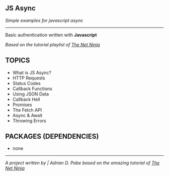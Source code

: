 
## JS Async
*Simple examples for javascript async*

---

Basic authentication written with **Javascript**

*Based on the tutorial playlist of [The Net Ninja](https://www.youtube.com/watch?v=ZcQyJ-gxke0&list=PL4cUxeGkcC9jx2TTZk3IGWKSbtugYdrlu&index=1)*

## TOPICS

- What is JS Async?
- HTTP Requests
- Status Codes
- Callback Functions
- Using JSON Data
- Callback Hell
- Promises
- The Fetch API
- Async & Await
- Throwing Errors

## PACKAGES (DEPENDENCIES)

- none

---

*A project written by | Adrian D. Pabe based on the amazing tutorial of [The Net Ninja](https://www.youtube.com/watch?v=ZcQyJ-gxke0&list=PL4cUxeGkcC9jx2TTZk3IGWKSbtugYdrlu&index=1)*